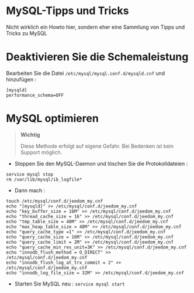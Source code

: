 # MySQL-Tipps und Tricks

Nicht wirklich ein Howto hier, sondern eher eine Sammlung von Tipps und Tricks zu MySQL

# Deaktivieren Sie die Schemaleistung

Bearbeiten Sie die Datei ``/etc/mysql/mysql.conf.d/mysqld.cnf`` und hinzufügen :

````
[mysqld]
performance_schema=OFF
````

# MySQL optimieren

> **Wichtig**
>
> Diese Methode erfolgt auf eigene Gefahr. Bei Bedenken ist kein Support möglich.

-   Stoppen Sie den MySQL-Daemon und löschen Sie die Protokolldateien :
````
service mysql stop
rm /var/lib/mysql/ib_logfile*
````
-   Dann mach :
````
touch /etc/mysql/conf.d/jeedom_my.cnf
echo "[mysqld]" >> /etc/mysql/conf.d/jeedom_my.cnf
echo "key_buffer_size = 16M" >> /etc/mysql/conf.d/jeedom_my.cnf
echo "thread_cache_size = 16" >> /etc/mysql/conf.d/jeedom_my.cnf
echo "tmp_table_size = 48M" >> /etc/mysql/conf.d/jeedom_my.cnf
echo "max_heap_table_size = 48M" >> /etc/mysql/conf.d/jeedom_my.cnf
echo "query_cache_type =1" >> /etc/mysql/conf.d/jeedom_my.cnf
echo "query_cache_size = 16M" >> /etc/mysql/conf.d/jeedom_my.cnf
echo "query_cache_limit = 2M" >> /etc/mysql/conf.d/jeedom_my.cnf
echo "query_cache_min_res_unit=3K" >> /etc/mysql/conf.d/jeedom_my.cnf
echo "innodb_flush_method = O_DIRECT" >> /etc/mysql/conf.d/jeedom_my.cnf
echo "innodb_flush_log_at_trx_commit = 2" >> /etc/mysql/conf.d/jeedom_my.cnf
echo "innodb_log_file_size = 32M" >> /etc/mysql/conf.d/jeedom_my.cnf
````
-   Starten Sie MySQL neu : ``service mysql start``
